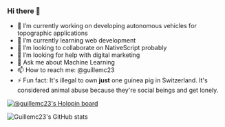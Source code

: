 ### Hi there 👋

- 🔭 I’m currently working on developing autonomous vehicles for topographic applications
- 🌱 I’m currently learning web development
- 👯 I’m looking to collaborate on NativeScript probably 
- 🤔 I’m looking for help with digital marketing
- 💬 Ask me about Machine Learning
- 📫 How to reach me: @guillemc23
- ⚡ Fun fact: It's illegal to own **just** one guinea pig in Switzerland. It's considered animal abuse because they're social beings and get lonely.

[![@guillemc23's Holopin board](https://holopin.me/guillemc23)](https://holopin.io/@guillemc23)

![Guillemc23's GitHub stats](https://github-readme-stats.vercel.app/api?username=guillemc23&show_icons=true&theme=dracula)


<!--
**guillemc23/guillemc23** is a ✨ _special_ ✨ repository because its `README.md` (this file) appears on your GitHub profile.

Here are some ideas to get you started:

- 🔭 I’m currently working on ...
- 🌱 I’m currently learning ...
- 👯 I’m looking to collaborate on ...
- 🤔 I’m looking for help with ...
- 💬 Ask me about ...
- 📫 How to reach me: ...
- 😄 Pronouns: ...
- ⚡ Fun fact: ...
-->


